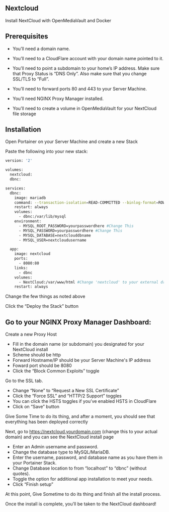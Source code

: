 
## Nextcloud

Install NextCloud with OpenMediaVault and Docker


## Prerequisites

- You’ll need a domain name.

- You’ll need to a CloudFlare account with your domain name pointed to it.

- You’ll need to point a subdomain to your home’s IP address. Make sure that Proxy Status is “DNS Only”. Also make sure that you change SSL/TLS to “Full”.

- You’ll need to forward ports 80 and 443 to your Server Machine.

- You’ll need NGINX Proxy Manager installed.

- You’ll need to create a volume in OpenMediaVault for your NextCloud file storage

## Installation

Open Portainer on your Server Machine and create a new Stack

Paste the following into your new stack:

```bash
version: '2'

volumes:
  nextcloud:
  dbnc:

services:
  dbnc:
    image: mariadb
    command: --transaction-isolation=READ-COMMITTED --binlog-format=ROW
    restart: always
    volumes:
      - dbnc:/var/lib/mysql
    environment:
      - MYSQL_ROOT_PASSWORD=yourpasswordhere #Change This
      - MYSQL_PASSWORD=yourpasswordhere #Change This
      - MYSQL_DATABASE=nextclouddbname
      - MYSQL_USER=nextcloudusername

  app:
    image: nextcloud
    ports:
      - 8080:80
    links:
      - dbnc
    volumes:
      - NextCloud:/var/www/html #Change 'nextcloud' to your external drive volume if available
    restart: always
```

Change the few things as noted above

Click the “Deploy the Stack” button

## Go to your NGINX Proxy Manager Dashboard:
Create a new Proxy Host

- Fill in the domain name (or subdomain) you designated for your NextCloud install
- Scheme should be http
- Forward Hostname/IP should be your Server Machine's IP address
- Foward port should be 8080
- Click the “Block Common Exploits” toggle

Go to the SSL tab.

- Change “None” to “Request a New SSL Certificate”
- Click the “Force SSL” and “HTTP/2 Support” toggles
- You can click the HSTS toggles if you’ve enabled HSTS in CloudFlare
- Click on “Save” button

Give Some Time to do its thing, and after a moment, you should see that everything has been deployed correctly

Next, go to https://nextcloud.yourdomain.com (change this to your actual domain) and you can see the NextCloud install page


- Enter an Admin username and password.
- Change the database type to MySQL/MariaDB.
- Enter the username, password, and database name as you have them in your Portainer Stack.
- Change Database location to from “localhost” to “dbnc” (without quotes).
- Toggle the option for additional app installation to meet your needs.
- Click “Finish setup”

At this point, Give Sometime to do its thing and finish all the install process.

Once the install is complete, you’ll be taken to the NextCloud dashboard!
